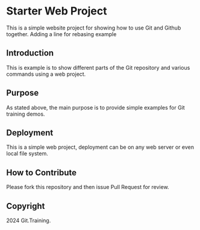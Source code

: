 # Starter Web Project

This is a simple website project for 
showing how to use Git and Github together.
Adding a line for rebasing example

## Introduction

This is example is to show different parts of 
the Git repository and various commands using
a web project.

## Purpose

As stated above, the main purpose is to provide
simple examples for Git training demos.

## Deployment

This is a simple web project, deployment
can be on any web server or even local
file system.

## How to Contribute

Please fork this repository and then issue Pull Request for 
review.

## Copyright

2024 Git.Training.